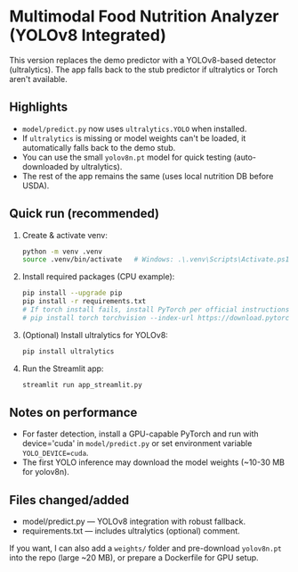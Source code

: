 # Multimodal Food Nutrition Analyzer (YOLOv8 Integrated)

This version replaces the demo predictor with a YOLOv8-based detector (ultralytics).
The app falls back to the stub predictor if ultralytics or Torch aren't available.

## Highlights
- `model/predict.py` now uses `ultralytics.YOLO` when installed.
- If `ultralytics` is missing or model weights can't be loaded, it automatically falls back to the demo stub.
- You can use the small `yolov8n.pt` model for quick testing (auto-downloaded by ultralytics).
- The rest of the app remains the same (uses local nutrition DB before USDA).

## Quick run (recommended)
1. Create & activate venv:
   ```bash
   python -m venv .venv
   source .venv/bin/activate   # Windows: .\.venv\Scripts\Activate.ps1
   ```
2. Install required packages (CPU example):
   ```bash
   pip install --upgrade pip
   pip install -r requirements.txt
   # If torch install fails, install PyTorch per official instructions, e.g. CPU wheel:
   # pip install torch torchvision --index-url https://download.pytorch.org/whl/cpu
   ```
3. (Optional) Install ultralytics for YOLOv8:
   ```bash
   pip install ultralytics
   ```
4. Run the Streamlit app:
   ```bash
   streamlit run app_streamlit.py
   ```

## Notes on performance
- For faster detection, install a GPU-capable PyTorch and run with device='cuda' in `model/predict.py` or set environment variable `YOLO_DEVICE=cuda`.
- The first YOLO inference may download the model weights (~10-30 MB for yolov8n).

## Files changed/added
- model/predict.py — YOLOv8 integration with robust fallback.
- requirements.txt — includes ultralytics (optional) comment.

If you want, I can also add a `weights/` folder and pre-download `yolov8n.pt` into the repo (large ~20 MB), or prepare a Dockerfile for GPU setup.
